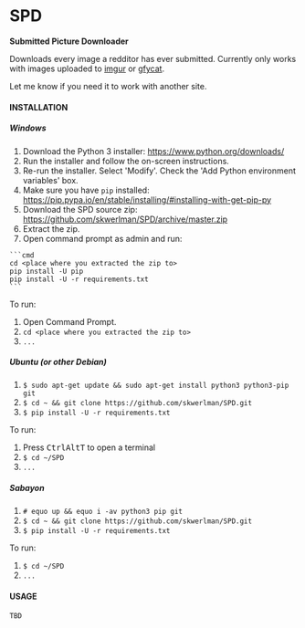 SPD
===
__Submitted Picture Downloader__

Downloads every image a redditor has ever submitted.
Currently only works with images uploaded to [imgur](//imgur.com) or [gfycat](//gfycat.com).

Let me know if you need it to work with another site.

#### INSTALLATION

##### Windows
  1.  Download the Python 3 installer: https://www.python.org/downloads/
  2.  Run the installer and follow the on-screen instructions.
  3.  Re-run the installer. Select 'Modify'. Check the 'Add Python environment variables' box.
  4.  Make sure you have `pip` installed: https://pip.pypa.io/en/stable/installing/#installing-with-get-pip-py
  5.  Download the SPD source zip: https://github.com/skwerlman/SPD/archive/master.zip
  6.  Extract the zip.
  7.  Open command prompt as admin and run:

    ```cmd
    cd <place where you extracted the zip to>
    pip install -U pip
    pip install -U -r requirements.txt
    ```

To run:
  1.  Open Command Prompt.
  2.  `cd <place where you extracted the zip to>`
  3.  `...`

##### Ubuntu (or other Debian)
  1.  `$ sudo apt-get update && sudo apt-get install python3 python3-pip git`
  2.  `$ cd ~ && git clone https://github.com/skwerlman/SPD.git`
  3.  `$ pip install -U -r requirements.txt`

To run:
  1. Press <kbd>Ctrl</kbd><kbd>Alt</kbd><kbd>T</kbd> to open a terminal
  2. `$ cd ~/SPD`
  3. `...`

##### Sabayon
  1.  `# equo up && equo i -av python3 pip git`
  2.  `$ cd ~ && git clone https://github.com/skwerlman/SPD.git`
  3.  `$ pip install -U -r requirements.txt`

To run:
  1. `$ cd ~/SPD`
  2. `...`

#### USAGE
```
TBD
```
